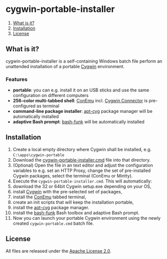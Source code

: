 # cygwin-portable-installer

1. [What is it?](#what-is-it)
1. [Installation](#install)
1. [License](#license)


## <a name="what-is-it"></a>What is it?

cygwin-portable-installer is a self-containing Windows batch file perform an unattended installation of a portable [Cygwin](http://cygwin.org) environment.

### Features

* **portable**: you can e.g. install it on an USB sticks and use the same configuration on different computers
* **256-color multi-tabbed shell**: [ConEmu](https://conemu.github.io/) incl. [Cygwin Connector](https://github.com/Maximus5/cygwin-connector) is pre-configured as terminal
* **command-line package installer**: [apt-cyg](https://github.com/transcode-open/apt-cyg) package manager will be automatically installed
* **adaptive Bash prompt**: [bash-funk](https://github.com/vegardit/bash-funk) will be automatically installed


## <a name="install"></a>Installation

1. Create a local empty directory where Cygwin shall be installed, e.g. `C:\apps\cygwin-portable`
2. Download the [cygwin-portable-installer.cmd](https://github.com/vegardit/cygwin-portable-installer/blob/master/cygwin-portable-installer.cmd) file into that directory.
3. (Optional) Open the file in an text editor and adjust the configuration variables to e.g. set an HTTP Proxy, change the set of pre-installed Cygwin packages, select the terminal (ConEmu or Mintty).
4. Execute the `cygwin-portable-installer.cmd`. This will automatically:
  1. download the 32 or 64bit Cygwin setup.exe depending on your OS,
  2. install [Cygwin](http://cygwin.org) with the pre-selected set of packages,
  3. install the [ConEmu](https://conemu.github.io/) tabbed terminal,
  4. create an init scripts that will keep the installation portable,
  5. install the [apt-cyg](https://github.com/transcode-open/apt-cyg) package manager.
  6. install the [bash-funk](https://github.com/vegardit/bash-funk) Bash toolbox and adaptive Bash prompt.
5. Now you can launch your portable Cygwin environment using the newly created `cygwin-portable.cmd` batch file.


## <a name="license"></a>License

All files are released under the [Apache License 2.0](https://github.com/vegardit/bash-funk/blob/master/LICENSE.txt).
